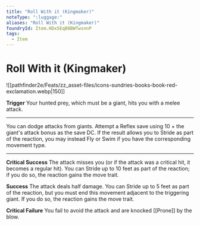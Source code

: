 ```yaml
---
title: "Roll With it (Kingmaker)"
noteType: ":luggage:"
aliases: "Roll With it (Kingmaker)"
foundryId: Item.HDx5EqB0BWTwsnnP
tags:
  - Item
---
```


# Roll With it (Kingmaker)
![[pathfinder2e/Feats/zz_asset-files/icons-sundries-books-book-red-exclamation.webp|150]]

**Trigger** Your hunted prey, which must be a giant, hits you with a melee attack.

* * *

You can dodge attacks from giants. Attempt a Reflex save using 10 + the giant's attack bonus as the save DC. If the result allows you to Stride as part of the reaction, you may instead Fly or Swim if you have the corresponding movement type.

* * *

**Critical Success** The attack misses you (or if the attack was a critical hit, it becomes a regular hit). You can Stride up to 10 feet as part of the reaction; if you do so, the reaction gains the move trait.

**Success** The attack deals half damage. You can Stride up to 5 feet as part of the reaction, but you must end this movement adjacent to the triggering giant. If you do so, the reaction gains the move trait.

**Critical Failure** You fail to avoid the attack and are knocked [[Prone]] by the blow.
